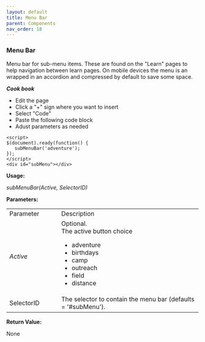 ```yaml
---
layout: default
title: Menu Bar
parent: Components
nav_order: 18
---
```


### Menu Bar

Menu bar for sub-menu items.  These are found on the "Learn" pages to help navigation between learn pages.  On mobile devices the menu is an wrapped in an accordion and compressed by default to save some space. 

***Cook book***
- Edit the page
- Click a "+" sign where you want to insert 
- Select "Code"
- Paste the following code block
- Adust parameters as needed

```
<script> 
$(document).ready(function() {
   subMenuBar('adventure');
});
</script>
<div id="subMenu"></div>
```

**Usage:**

*subMenuBar(Active, SelectorID)*

**Parameters:**

<table class="ws-table-all notranslate"> 
  <tbody>
    <tr class="tableTop">
     <td style="width:120px">Parameter</td>
     <td>Description</td>
    </tr>
    <tr>
      <td><em>Active</em></td>
      <td>Optional.<br>The active button choice
      	<ul>
      		<li>adventure</li>
      		<li>birthdays</li>
      		<li>camp</li>
      		<li>outreach</li>
      		<li>field</li>
      		<li>distance</li>
      	</ul>
      </td>
    </tr>
    <tr>
      <td>
      	SelectorID
      </td>
      <td>The selector to contain the menu bar (defaults = '#subMenu').
      </td>
  </tbody>
</table>

**Return Value:**

None